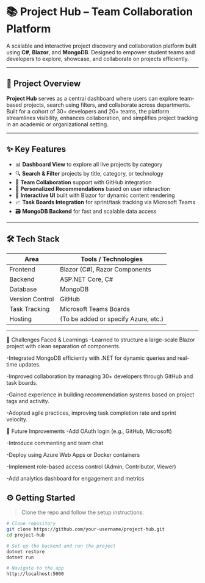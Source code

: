 # 📚 Project Hub – Team Collaboration Platform

A scalable and interactive project discovery and collaboration platform built using **C#**, **Blazor**, and **MongoDB**. Designed to empower student teams and developers to explore, showcase, and collaborate on projects efficiently.

---

## 🚀 Project Overview

**Project Hub** serves as a central dashboard where users can explore team-based projects, search using filters, and collaborate across departments. Built for a cohort of 30+ developers and 20+ teams, the platform streamlines visibility, enhances collaboration, and simplifies project tracking in an academic or organizational setting.

---

## ✨ Key Features

- 📊 **Dashboard View** to explore all live projects by category
- 🔍 **Search & Filter** projects by title, category, or technology
- 🤝 **Team Collaboration** support with GitHub integration
- 🧠 **Personalized Recommendations** based on user interaction
- 💬 **Interactive UI** built with Blazor for dynamic content rendering
- 📈 **Task Boards Integration** for sprint/task tracking via Microsoft Teams
- 🗃️ **MongoDB Backend** for fast and scalable data access

---

## 🛠 Tech Stack

| Area            | Tools / Technologies                      |
|-----------------|--------------------------------------------|
| Frontend        | Blazor (C#), Razor Components              |
| Backend         | ASP.NET Core, C#                           |
| Database        | MongoDB                                    |
| Version Control | GitHub                                     |
| Task Tracking   | Microsoft Teams Boards                     |
| Hosting         | (To be added or specify Azure, etc.)       |

---

🧠 Challenges Faced & Learnings
-Learned to structure a large-scale Blazor project with clean separation of components.

-Integrated MongoDB efficiently with .NET for dynamic queries and real-time updates.

-Improved collaboration by managing 30+ developers through GitHub and task boards.

-Gained experience in building recommendation systems based on project tags and activity.

-Adopted agile practices, improving task completion rate and sprint velocity.

🔮 Future Improvements
-Add OAuth login (e.g., GitHub, Microsoft)

-Introduce commenting and team chat

-Deploy using Azure Web Apps or Docker containers

-Implement role-based access control (Admin, Contributor, Viewer)

-Add analytics dashboard for engagement and metrics

## ⚙️ Getting Started

> Clone the repo and follow the setup instructions:

```bash
# Clone repository
git clone https://github.com/your-username/project-hub.git
cd project-hub

# Set up the backend and run the project
dotnet restore
dotnet run

# Navigate to the app
http://localhost:5000
